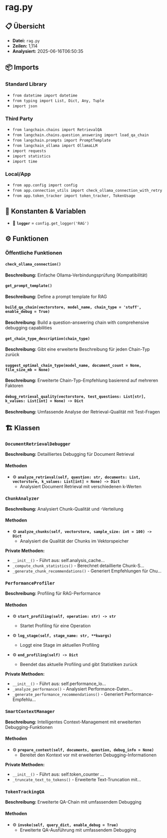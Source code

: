 # rag.py

## 📋 Übersicht

- **Datei:** `rag.py`
- **Zeilen:** 1,114
- **Analysiert:** 2025-06-16T06:50:35

## 📦 Imports

### Standard Library
- `from datetime import datetime`
- `from typing import List, Dict, Any, Tuple`
- `import json`

### Third Party
- `from langchain.chains import RetrievalQA`
- `from langchain.chains.question_answering import load_qa_chain`
- `from langchain.prompts import PromptTemplate`
- `from langchain_ollama import OllamaLLM`
- `import requests`
- `import statistics`
- `import time`

### Local/App
- `from app.config import config`
- `from app.connection_utils import check_ollama_connection_with_retry`
- `from app.token_tracker import token_tracker, TokenUsage`

## 🔧 Konstanten & Variablen

- 📝 **`logger`** = `config.get_logger('RAG')`

## ⚙️ Funktionen

### Öffentliche Funktionen

#### `check_ollama_connection()`

**Beschreibung:** Einfache Ollama-Verbindungsprüfung (Kompatibilität)

#### `get_prompt_template()`

**Beschreibung:** Define a prompt template for RAG

#### `build_qa_chain(vectorstore, model_name, chain_type = 'stuff', enable_debug = True)`

**Beschreibung:** Build a question-answering chain with comprehensive debugging capabilities

#### `get_chain_type_description(chain_type)`

**Beschreibung:** Gibt eine erweiterte Beschreibung für jeden Chain-Typ zurück

#### `suggest_optimal_chain_type(model_name, document_count = None, file_size_mb = None)`

**Beschreibung:** Erweiterte Chain-Typ-Empfehlung basierend auf mehreren Faktoren

#### `debug_retrieval_quality(vectorstore, test_questions: List[str], k_values: List[int] = None) -> Dict`

**Beschreibung:** Umfassende Analyse der Retrieval-Qualität mit Test-Fragen

## 🏗️ Klassen

### `DocumentRetrievalDebugger`

**Beschreibung:** Detailliertes Debugging für Document Retrieval

#### Methoden

- ⚙️ **`analyze_retrieval(self, question: str, documents: List, vectorstore, k_values: List[int] = None) -> Dict`**
  - Analysiert Document Retrieval mit verschiedenen k-Werten

### `ChunkAnalyzer`

**Beschreibung:** Analysiert Chunk-Qualität und -Verteilung

#### Methoden

- ⚙️ **`analyze_chunks(self, vectorstore, sample_size: int = 100) -> Dict`**
  - Analysiert die Qualität der Chunks im Vektorspeicher

**Private Methoden:**
- `__init__()` - Führt aus: self.analysis_cache...
- `_compute_chunk_statistics()` - Berechnet detaillierte Chunk-S...
- `_generate_chunk_recommendations()` - Generiert Empfehlungen für Chu...

### `PerformanceProfiler`

**Beschreibung:** Profiling für RAG-Performance

#### Methoden

- ⚙️ **`start_profiling(self, operation: str) -> str`**
  - Startet Profiling für eine Operation

- ⚙️ **`log_stage(self, stage_name: str, **kwargs)`**
  - Loggt eine Stage im aktuellen Profiling

- ⚙️ **`end_profiling(self) -> Dict`**
  - Beendet das aktuelle Profiling und gibt Statistiken zurück

**Private Methoden:**
- `__init__()` - Führt aus: self.performance_lo...
- `_analyze_performance()` - Analysiert Performance-Daten...
- `_generate_performance_recommendations()` - Generiert Performance-Empfehlu...

### `SmartContextManager`

**Beschreibung:** Intelligentes Context-Management mit erweiterten Debugging-Funktionen

#### Methoden

- ⚙️ **`prepare_context(self, documents, question, debug_info = None)`**
  - Bereitet den Kontext vor mit erweiterten Debugging-Informationen

**Private Methoden:**
- `__init__()` - Führt aus: self.token_counter ...
- `_truncate_text_to_tokens()` - Erweiterte Text-Truncation mit...

### `TokenTrackingQA`

**Beschreibung:** Erweiterte QA-Chain mit umfassendem Debugging

#### Methoden

- ⚙️ **`invoke(self, query_dict, enable_debug = True)`**
  - Erweiterte QA-Ausführung mit umfassendem Debugging
